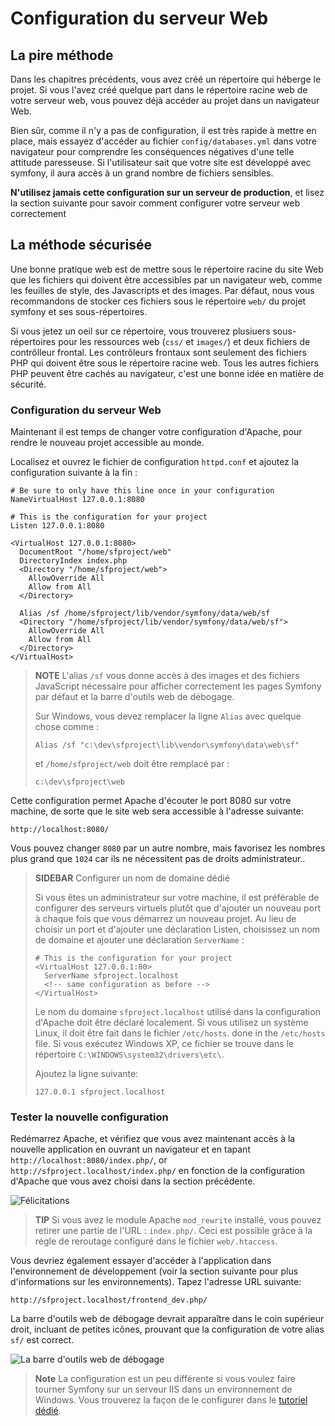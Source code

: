 Configuration du serveur Web
========================

La pire méthode
------------

Dans les chapitres précédents, vous avez créé un répertoire qui héberge le projet.
Si vous l'avez créé quelque part dans le répertoire racine web de votre serveur
web, vous pouvez déjà accéder au projet dans un navigateur Web.

Bien sûr, comme il n'y a pas de configuration, il est très rapide à mettre en place, mais essayez
d'accéder au fichier `config/databases.yml` dans votre navigateur pour comprendre les
conséquences négatives d'une telle attitude paresseuse. Si l'utilisateur sait que votre site est
développé avec symfony, il aura accès à un grand nombre de fichiers sensibles.

**N'utilisez jamais cette configuration sur un serveur de production**, et lisez la section
suivante pour savoir comment configurer votre serveur web correctement

La méthode sécurisée
--------------

Une bonne pratique web est de mettre sous le répertoire racine du site Web que
les fichiers qui doivent être accessibles par un navigateur web, comme les feuilles de style, des Javascripts et
des images. Par défaut, nous vous recommandons de stocker ces fichiers sous le répertoire `web/`
du projet symfony et ses sous-répertoires.

Si vous jetez un oeil sur ce répertoire, vous trouverez plusiuers sous-répertoires pour
les ressources web (`css/` et `images/`) et deux fichiers de contrôlleur frontal. Les
contrôleurs frontaux sont seulement des fichiers PHP qui doivent être sous le répertoire
racine web. Tous les autres fichiers PHP peuvent être cachés au navigateur, c'est une bonne
idée en matière de sécurité.

### Configuration du serveur Web

Maintenant il est temps de changer votre configuration d'Apache, pour rendre le nouveau projet
accessible au monde.

Localisez et ouvrez le fichier de configuration `httpd.conf` et ajoutez la configuration
suivante à la fin :

    # Be sure to only have this line once in your configuration
    NameVirtualHost 127.0.0.1:8080

    # This is the configuration for your project
    Listen 127.0.0.1:8080

    <VirtualHost 127.0.0.1:8080>
      DocumentRoot "/home/sfproject/web"
      DirectoryIndex index.php
      <Directory "/home/sfproject/web">
        AllowOverride All
        Allow from All
      </Directory>

      Alias /sf /home/sfproject/lib/vendor/symfony/data/web/sf
      <Directory "/home/sfproject/lib/vendor/symfony/data/web/sf">
        AllowOverride All
        Allow from All
      </Directory>
    </VirtualHost>

>**NOTE**
>L'alias `/sf` vous donne accès à des images et des fichiers JavaScript nécessaire
>pour afficher correctement les pages Symfony par défaut et la barre d'outils web de débogage.
>
>Sur Windows, vous devez remplacer la ligne `Alias` avec quelque chose comme :
>
>     Alias /sf "c:\dev\sfproject\lib\vendor\symfony\data\web\sf"
>
>et `/home/sfproject/web` doit être remplacé par :
>
>     c:\dev\sfproject\web

Cette configuration permet Apache d'écouter le port 8080 sur votre machine, de sorte que
le site web sera accessible à l'adresse suivante:

    http://localhost:8080/

Vous pouvez changer `8080` par un autre nombre, mais favorisez les nombres plus grand que `1024` car
ils ne nécessitent pas de droits administrateur..

>**SIDEBAR**
>Configurer un nom de domaine dédié
>
>Si vous êtes un administrateur sur votre machine, il est préférable de configurer
>des serveurs virtuels plutôt que d'ajouter un nouveau port à chaque fois que vous démarrez un nouveau
>projet. Au lieu de choisir un port et d'ajouter une déclaration Listen,
>choisissez un nom de domaine et ajouter une déclaration `ServerName` :
>
>     # This is the configuration for your project
>     <VirtualHost 127.0.0.1:80>
>       ServerName sfproject.localhost
>       <!-- same configuration as before -->
>     </VirtualHost>
>
>Le nom du domaine `sfproject.localhost` utilisé dans la configuration d'Apache
> doit être déclaré localement. Si vous utilisez un système Linux, il doit être
>fait dans le fichier `/etc/hosts`. 
>done in the `/etc/hosts` file. Si vous exécutez Windows XP, ce fichier
>se trouve dans le répertoire `C:\WINDOWS\system32\drivers\etc\`.
>
>Ajoutez la ligne suivante:
>
>     127.0.0.1 sfproject.localhost

### Tester la nouvelle configuration

Redémarrez Apache, et vérifiez que vous avez maintenant accès à la nouvelle application en
ouvrant un navigateur et en tapant `http://localhost:8080/index.php/`, or
`http://sfproject.localhost/index.php/` en fonction de la configuration d'Apache que
vous avez choisi dans la section précédente.

![Félicitations](http://www.symfony-project.org/images/jobeet/1_2/01/congratulations.png)

>**TIP**
>Si vous avez le module Apache `mod_rewrite` installé, vous pouvez retirer
>une partie de l'URL : `index.php/`. Ceci est possible grâce à la
>régle de reroutage configuré dans le fichier `web/.htaccess`.

Vous devriez également essayer d'accéder à l'application dans l'environnement de développement
(voir la section suivante pour plus d'informations sur les environnements). Tapez
l'adresse URL suivante:

    http://sfproject.localhost/frontend_dev.php/

La barre d'outils web de débogage devrait apparaître dans le coin supérieur droit, incluant
de petites icônes, prouvant que la configuration de votre alias `sf/` est correct.

![La barre d'outils web de débogage](http://www.symfony-project.org/images/jobeet/1_2/01/web_debug_toolbar.png)

>**Note**
>La configuration est un peu différente si vous voulez faire tourner Symfony sur un serveur IIS dans
>un environnement de Windows. Vous trouverez la façon de le configurer dans le 
>[tutoriel dédié](http://www.symfony-project.com/cookbook/1_0/web_server_iis).
